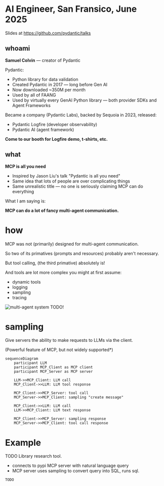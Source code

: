 # AI Engineer, San Fransico, June 2025

Slides at <https://github.com/pydantic/talks>

## whoami

**Samuel Colvin** — creator of Pydantic

Pydantic:
* Python library for data validation
* Created Pydantic in 2017 — long before Gen AI
* Now downloaded ~350M per month
* Used by all of FAANG
* Used by virtually every GenAI Python library — both provider SDKs and Agent Frameworks

Became a company (Pydantic Labs), backed by Sequoia in 2023, released:
* Pydantic Logfire (developer observability)
* Pydantic AI (agent framework)

**Come to our booth for Logfire demo, t-shirts, etc.**
















## what

**MCP is all you need**

* Inspired by Jason Liu's talk "Pydantic is all you need"
* Same idea that lots of people are over complicating things
* Same unrealistic title — no one is seriously claiming MCP can do everything

What I am saying is:

**MCP can do a lot of fancy multi-agent communication.**















# how

MCP was not (primarily) designed for multi-agent communication.

So two of its primatives (prompts and resources) probably aren't necessary.

But tool calling, (the third primative) absolutely is!

And tools are lot more complex you might at first assume:
* dynamic tools
* logging
* sampling
* tracing

![multi-agent system](mcp.svg) TODO!











# sampling

Give servers the ability to make requests to LLMs via the client.

(Powerful feature of MCP, but not widely supported*)


```mermaid
sequenceDiagram
    participant LLM
    participant MCP_Client as MCP client
    participant MCP_Server as MCP server

    LLM->>MCP_Client: LLM call
    MCP_Client->>LLM: LLM tool response

    MCP_Client->>MCP_Server: tool call
    MCP_Server->>MCP_Client: sampling "create message"

    MCP_Client->>LLM: LLM call
    LLM->>MCP_Client: LLM text response

    MCP_Client->>MCP_Server: sampling response
    MCP_Server->>MCP_Client: tool call response
```


















# Example

TODO Library research tool.
* connects to pypi MCP server with natural language query
* MCP server uses sampling to convert query into SQL, runs sql.

```py
TODO
```
